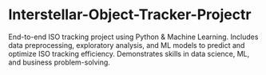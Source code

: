 # Interstellar-Object-Tracker-Projectr
End-to-end ISO tracking project using Python &amp; Machine Learning. Includes data preprocessing, exploratory analysis, and ML models to predict and optimize ISO tracking efficiency. Demonstrates skills in data science, ML, and business problem-solving.
